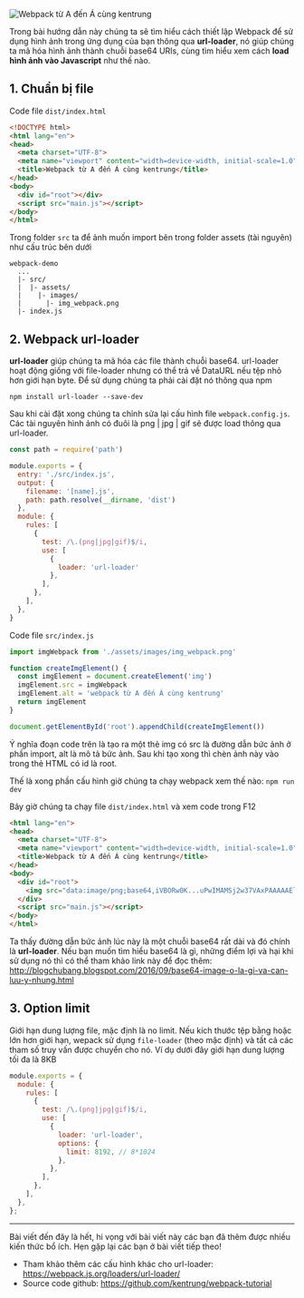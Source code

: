![Webpack từ A đến Á cùng kentrung](https://images.viblo.asia/2090b88e-6ec0-49fe-b677-65e927fafc2e.png) 

Trong bài hướng dẫn này chúng ta sẽ tìm hiểu cách thiết lập Webpack để sử dụng hình ảnh trong ứng dụng của bạn thông qua **url-loader**, nó giúp chúng ta mã hóa hình ảnh thành chuỗi base64 URIs, cùng tìm hiểu xem cách **load hình ảnh vào  Javascript** như thế nào.

## 1. Chuẩn bị file
Code file `dist/index.html`
```html
<!DOCTYPE html>
<html lang="en">
<head>
  <meta charset="UTF-8">
  <meta name="viewport" content="width=device-width, initial-scale=1.0">
  <title>Webpack từ A đến Á cùng kentrung</title>
</head>
<body>
  <div id="root"></div>
  <script src="main.js"></script>
</body>
</html>
```
Trong folder `src` ta để ảnh muốn import bên trong folder assets (tài nguyên) như cấu trúc bên dưới
```
webpack-demo
  ...
  |- src/
  |  |- assets/
  |    |- images/
  |      |- img_webpack.png
  |- index.js 
```


## 2. Webpack url-loader

**url-loader** giúp chúng ta mã hóa các file thành chuỗi base64. url-loader hoạt động giống với file-loader nhưng có thể trả về DataURL nếu tệp nhỏ hơn giới hạn byte. Để sử dụng chúng ta phải cài đặt nó thông qua npm
```
npm install url-loader --save-dev
```

Sau khi cài đặt xong chúng ta chỉnh sửa lại cấu hình file `webpack.config.js`. Các tài nguyên hình ảnh có đuôi là png | jpg | gif sẽ được load thông qua url-loader. 
```js
const path = require('path')

module.exports = {
  entry: './src/index.js',
  output: {
    filename: '[name].js',
    path: path.resolve(__dirname, 'dist')
  },
  module: {
    rules: [
      {
        test: /\.(png|jpg|gif)$/i,
        use: [
          {
            loader: 'url-loader'
          },
        ],
      },
    ],
  },
}
```

Code file `src/index.js`
```js
import imgWebpack from './assets/images/img_webpack.png'

function createImgElement() {
  const imgElement = document.createElement('img')
  imgElement.src = imgWebpack
  imgElement.alt = 'webpack từ A đến Á cùng kentrung'
  return imgElement
}

document.getElementById('root').appendChild(createImgElement())
```
Ý nghĩa đoạn code trên là tạo ra một thẻ img có src là đường dẫn bức ảnh ở phần import, alt là mô tả bức ảnh. Sau khi tạo xong thì chèn ảnh này vào trong thẻ HTML có id là root.

Thế là xong phần cấu hình giờ chúng ta chạy webpack xem thế nào: `npm run dev`

Bây giờ chúng ta chạy file `dist/index.html` và xem code trong F12
```html
<html lang="en">
<head>
  <meta charset="UTF-8">
  <meta name="viewport" content="width=device-width, initial-scale=1.0">
  <title>Webpack từ A đến Á cùng kentrung</title>
</head>
<body>
  <div id="root">
    <img src="data:image/png;base64,iVBORw0K...uPwIMAMSj2w37VAxPAAAAAElFTkSuQmCC" alt="webpack từ A đến Á cùng kentrung">
  </div>
  <script src="main.js"></script>
</body>
</html>
```
Ta thấy đường dẫn bức ảnh lúc này là một chuỗi base64 rất dài và đó chính là **url-loader**. Nếu bạn muốn tìm hiểu base64 là gì, những điểm lợi và hại khi sử dụng nó thì có thể tham khảo link này để đọc thêm: http://blogchubang.blogspot.com/2016/09/base64-image-o-la-gi-va-can-luu-y-nhung.html

## 3. Option limit
Giới hạn dung lượng file, mặc định là no limit. Nếu kích thước tệp bằng hoặc lớn hơn giới hạn, wepack sử dụng `file-loader` (theo mặc định) và tất cả các tham số truy vấn được chuyển cho nó. Ví dụ dưới đây giới hạn dung lượng tối đa là 8KB
```js
module.exports = {
  module: {
    rules: [
      {
        test: /\.(png|jpg|gif)$/i,
        use: [
          {
            loader: 'url-loader',
            options: {
              limit: 8192, // 8*1024
            },
          },
        ],
      },
    ],
  },
};
```


-----


Bài viết đến đây là hết, hi vọng với bài viết này các bạn đã thêm được nhiều kiến thức bổ ích. Hẹn gặp lại các bạn ở bài viết tiếp theo!

* Tham khảo thêm các cấu hình khác cho url-loader: https://webpack.js.org/loaders/url-loader/
* Source code github: https://github.com/kentrung/webpack-tutorial